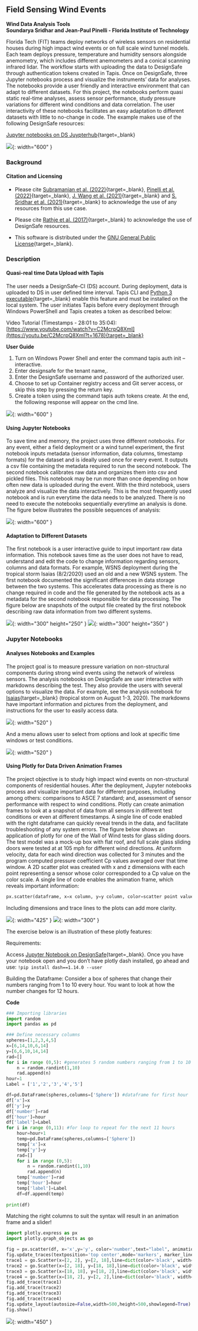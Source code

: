 ## Field Sensing Wind Events

**Wind Data Analysis Tools**   
**Soundarya Sridhar and Jean-Paul Pinelli - Florida Institute of Technology**  

Florida Tech (FIT) teams  deploy networks of wireless sensors on residential houses during high impact wind events or on full scale wind tunnel models. Each team deploys pressure, temperature and humidity sensors alongside anemometry, which includes different anemometers and a conical scanning infrared lidar. The workflow starts with uploading the data to DesignSafe through authentication tokens created in Tapis. Once on DesignSafe, three Jupyter notebooks process and visualize the instruments’ data for analyses. The notebooks provide a user friendly and interactive environment that can adapt to different datasets. For this project, the notebooks perform quasi static real-time analyses, assess sensor performance, study pressure variations for different wind conditions and data correlation. The user interactivity of these notebooks facilitates an easy adaptation to different datasets with little to no-change in code.  The example makes use of the following DesignSafe resources:

[Jupyter notebooks on DS Juypterhub](https://www.designsafe-ci.org/rw/workspace/#!/Jupyter::Analysis){target=_blank}

![](./img/Workflow.png){:  width="600" }

### Background 
    
#### Citation and Licensing

* Please cite [Subramanian et al. (2022)](https://doi.org/10.17603/ds2-6qnj-tv17){target=_blank}, [Pinelli et al. (2022)](https://doi.org/10.17603/ds2-jv3x-fp80){target=_blank}, [J. Wang et al. (2021)](https://tigerprints.clemson.edu/cgi/viewcontent.cgi?article=1077&context=aawe){target=_blank} and [S. Sridhar et al. (2021)](https://tigerprints.clemson.edu/cgi/viewcontent.cgi?article=1068&context=aawe){target=_blank} to acknowledge the use of any resources from this use case.

* Please cite [Rathje et al. (2017)](https://doi.org/10.1061/(ASCE)NH.1527-6996.0000246){target=_blank} to acknowledge the use of DesignSafe resources.  

* This software is distributed under the [GNU General Public License](https://www.gnu.org/licenses/gpl-3.0.html){target=_blank}.  


### Description
#### Quasi-real time Data Upload with Tapis

The user needs a DesignSafe-CI (DS) account. During deployment, data is uploaded to DS in user defined time interval. Tapis CLI and [Python 3 executable](https://www.python.org/downloads/windows/){target=_blank} enable this feature and must be installed on the local system. The user initiates Tapis before every deployment through Windows PowerShell and Tapis creates a token as described below:

Video Tutorial (Timestamps - 28:01 to 35:04): [https://www.youtube.com/watch?v=C2McrpQ8XmI](https://youtu.be/C2McrpQ8XmI?t=1678){target=_blank}

**User Guide**

1.	Turn on Windows Power Shell and enter the command tapis auth init –interactive.  
2.	Enter designsafe for the tenant name,. 
3.	Enter the DesignSafe username and password of the authorized user. 
4.	Choose to set up Container registry access and Git server access, or skip this step by pressing the return key. 
5.	Create a token using the command tapis auth tokens create. At the end, the following response will appear on the cmd line. 


![](./img/Picture2.png){:  width="600" }
    
    
#### Using Jupyter Notebooks

To save time and memory, the project uses three different notebooks. For any event, either a field deployment or a wind tunnel experiment, the first notebook inputs metadata (sensor information, data columns, timestamp formats) for the dataset and is ideally used once for every event. It outputs a csv file containing the metadata required to run the second notebook. The second notebook calibrates raw data and organizes them into csv and pickled files. This notebook may be run more than once depending on how often new data is uploaded during the event. With the third notebook, users analyze and visualize the data interactively. This is the most frequently used notebook and is run everytime the data needs to be analyzed. There is no need to execute the notebooks sequentially everytime an analysis is done. The figure below illustrates the possible sequences of analysis: 


![](./img/jupyter-user-roles.png){:  width="600" }

    
#### Adaptation to Different Datasets

The first notebook is a user interactive guide to input important raw data information. This notebook saves time as the user does not have to read, understand and edit the code to change information regarding sensors, columns and data formats.  For example, WSNS deployment during the tropical storm Isaias (8/2/2020) used an old and a new WSNS system. The first notebook documented the significant differences in data storage between the two systems. This accelerates data processing as there is no change required in code and the file generated by the notebook acts as a metadata for the second notebook responsible for data processing. The figure below are snapshots of the output file created by the first notebook describing raw data information from two different systems.
    

![](./img/Picture4.png){:  width="300" height="250" }
![](./img/Picture5.png){:  width="300" height="350" }
   

    
### Jupyter Notebooks

#### Analyses Notebooks and Examples

The project goal is to measure pressure variation on non-structural components during strong wind events using the network of wireless sensors. The analysis notebooks on DesignSafe are user interactive with markdowns describing the test. They also provide the users with several options to visualize the data. For example, see the analysis notebook for [Isaias](https://doi.org/10.17603/ds2-6qnj-tv17){target=_blank} (tropical storm on August 1-3, 2020). The markdowns have important information and pictures from the deployment, and instructions for the user to easily access data.
 
![](./img/jupyter.png){:  width="520" }

And a menu allows user to select from options and look at specific time windows or test conditions.
   
![](./img/Picture7.png){:  width="520" }
   
    
#### Using Plotly for Data Driven Animation Frames

The project objective is to study high impact wind events on non-structural components of residential houses. After the deployment, Jupyter notebooks process and visualize important data for different purposes, including among others:  comparisons to ASCE 7 standard; and, assessment of sensor performance with respect to wind conditions. Plotly can create animation frames to look at a snapshot of data from all sensors in different test conditions or even at different timestamps.  A single line of code enabled with the right dataframe can quickly reveal trends in the data,  and facilitate troubleshooting of any system errors. The figure below shows an application of plotly for one of the Wall of Wind tests for glass sliding doors. The test model was a mock-up box with flat roof, and full scale glass sliding doors were tested at at 105 mph for different wind directions. At uniform velocity, data for each wind direction was collected for 3 minutes and the program computed pressure coefficient Cp values averaged over that time window. A 2D scatter plot was created with x and z dimensions with each point representing a sensor whose color corresponded to a Cp value on the color scale. A single line of code  enables the animation frame, which reveals important information:

```python
px.scatter(dataframe, x=x column, y=y column, color=scatter point values, text=text to be displayed for each point, range_color=color scale range, animation_frame=variable for each animation frame, title = plot title)
``` 

Including dimensions and trace lines to the plots can add more clarity.

![](./img/Picture8.png){:  width="425" }
![](./img/Picture9.gif){:  width="300" }

The exercise below is an illustration of these plotly features:
    
Requirements:
    
Access [Jupyter Notebook on DesignSafe](https://jupyter.designsafe-ci.org/){target=_blank}. Once you have your notebook open and you don’t have plotly dash installed, go ahead and use: `!pip install dash==1.14.0 --user`
    
Building the Dataframe:
Consider a box of spheres that change their numbers ranging from 1 to 10 every hour. You want to look at how the number changes for 12 hours.

**Code**

```python
### Importing libraries
import random
import pandas as pd

### Define necessary columns
spheres=[1,2,3,4,5]
x=[6,14,10,6,14]
y=[6,6,10,14,14]
rad=[]
for i in range (0,5): #generates 5 random numbers ranging from 1 to 10
    n = random.randint(1,10)
    rad.append(n)
hour=1
Label = ['1','2','3','4','5']

df=pd.DataFrame(spheres,columns=['Sphere']) #dataframe for first hour
df['x']=x
df['y']=y
df['number']=rad
df['hour']=hour
df['label']=Label
for i in range (0,11): #for loop to repeat for the next 11 hours
    hour=hour+1
    temp=pd.DataFrame(spheres,columns=['Sphere'])
    temp['x']=x
    temp['y']=y
    rad=[]
    for i in range (0,5):
        n = random.randint(1,10)
        rad.append(n)
    temp['number']=rad
    temp['hour']=hour
    temp['label']=Label
    df=df.append(temp)  
    
print(df)
```

Matching the right columns to suit the syntax will result in an animation frame and a slider!

```python
import plotly.express as px
import plotly.graph_objects as go

fig = px.scatter(df, x='x',y='y', color='number',text="label", animation_frame='hour',title='Magic Box') #animation frame
fig.update_traces(textposition='top center',mode='markers', marker_line_width=2, marker_size=40)                      
trace1 = go.Scatter(x=[2, 2], y=[2, 18],line=dict(color='black', width=4),showlegend=False) #Tracelines to create the box
trace2 = go.Scatter(x=[2, 18], y=[18, 18],line=dict(color='black', width=4),showlegend=False)
trace3 = go.Scatter(x=[18, 18], y=[18, 2],line=dict(color='black', width=4),showlegend=False)
trace4 = go.Scatter(x=[18, 2], y=[2, 2],line=dict(color='black', width=4),showlegend=False)
fig.add_trace(trace1)
fig.add_trace(trace2)
fig.add_trace(trace3)
fig.add_trace(trace4)
fig.update_layout(autosize=False,width=500,height=500,showlegend=True)
fig.show()
```

![](./img/Picture10.gif){:  width="450" }
